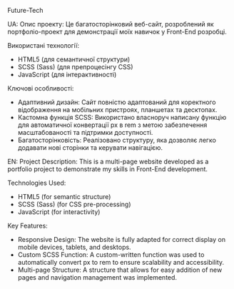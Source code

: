 Future-Tech

UA:
Опис проекту:
Це багатосторінковий веб-сайт, розроблений як портфоліо-проект для демонстрації моїх навичок у Front-End розробці.

Використані технології:
  - HTML5 (для семантичної структури)
  - SCSS (Sass) (для препроцесінгу CSS)
  - JavaScript (для інтерактивності)

Ключові особливості:
  - Адаптивний дизайн: Сайт повністю адаптований для коректного відображення на мобільних пристроях, планшетах та десктопах.
  - Кастомна функція SCSS: Використано власноруч написану функцію для автоматичної конвертації px в rem з метою забезпечення масштабованості та підтримки доступності.
  - Багатосторінковість: Реалізовано структуру, яка дозволяє легко додавати нові сторінки та керувати навігацією.



EN:
Project Description:
This is a multi-page website developed as a portfolio project to demonstrate my skills in Front-End development.

Technologies Used:
  - HTML5 (for semantic structure)
  - SCSS (Sass) (for CSS pre-processing)
  - JavaScript (for interactivity)

Key Features:
  - Responsive Design: The website is fully adapted for correct display on mobile devices, tablets, and desktops.
  - Custom SCSS Function: A custom-written function was used to automatically convert px to rem to ensure scalability and accessibility.
  - Multi-page Structure: A structure that allows for easy addition of new pages and navigation management was implemented.
